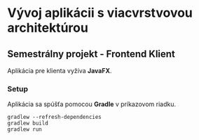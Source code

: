 # Vývoj aplikácii s viacvrstvovou architektúrou
## Semestrálny projekt - Frontend Klient

Aplikácia pre klienta vyžíva **JavaFX**.

### Setup
Aplikácia sa spúšťa pomocou **Gradle** v príkazovom riadku.
```
gradlew --refresh-dependencies
gradlew build
gradlew run
```